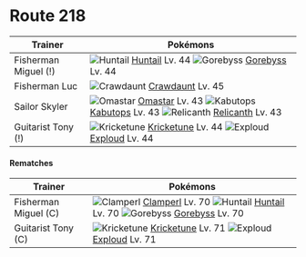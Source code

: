 # Route 218

Trainer                    | Pokémons
---                        | ---
Fisherman Miguel (!)       | ![][367]  [Huntail] Lv. 44  ![][368]  [Gorebyss] Lv. 44
Fisherman Luc              | ![][342]  [Crawdaunt] Lv. 45
Sailor Skyler              | ![][139]  [Omastar] Lv. 43  ![][141]  [Kabutops] Lv. 43  ![][369]  [Relicanth] Lv. 43
Guitarist Tony (!)         | ![][402]  [Kricketune] Lv. 44  ![][295]  [Exploud] Lv. 44

#### Rematches

Trainer                    | Pokémons
---                        | ---
Fisherman Miguel (C)       | ![][366]  [Clamperl] Lv. 70  ![][367]  [Huntail] Lv. 70  ![][368]  [Gorebyss] Lv. 70
Guitarist Tony (C)         | ![][402]  [Kricketune] Lv. 71  ![][295]  [Exploud] Lv. 71


[139]: https://raw.githubusercontent.com/PokeAPI/sprites/master/sprites/pokemon/139.png "Omastar"
[141]: https://raw.githubusercontent.com/PokeAPI/sprites/master/sprites/pokemon/141.png "Kabutops"
[295]: https://raw.githubusercontent.com/PokeAPI/sprites/master/sprites/pokemon/295.png "Exploud"
[342]: https://raw.githubusercontent.com/PokeAPI/sprites/master/sprites/pokemon/342.png "Crawdaunt"
[366]: https://raw.githubusercontent.com/PokeAPI/sprites/master/sprites/pokemon/366.png "Clamperl"
[367]: https://raw.githubusercontent.com/PokeAPI/sprites/master/sprites/pokemon/367.png "Huntail"
[368]: https://raw.githubusercontent.com/PokeAPI/sprites/master/sprites/pokemon/368.png "Gorebyss"
[369]: https://raw.githubusercontent.com/PokeAPI/sprites/master/sprites/pokemon/369.png "Relicanth"
[402]: https://raw.githubusercontent.com/PokeAPI/sprites/master/sprites/pokemon/402.png "Kricketune"
[Omastar]: pokemon_changes/139/
[Kabutops]: pokemon_changes/141/
[Exploud]: pokemon_changes/295/
[Crawdaunt]: pokemon_changes/342/
[Clamperl]: pokemon_changes/366/
[Huntail]: pokemon_changes/367/
[Gorebyss]: pokemon_changes/368/
[Relicanth]: pokemon_changes/369/
[Kricketune]: pokemon_changes/402/
